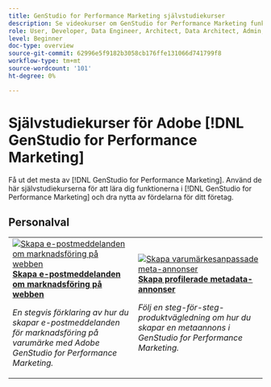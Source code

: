 ```yaml
---
title: GenStudio for Performance Marketing självstudiekurser
description: Se videokurser om GenStudio for Performance Marketing funktioner. Lär dig hur du snabbt kan skapa varumärkesanpassade resurser, generera variationer och optimera upplevelser.
role: User, Developer, Data Engineer, Architect, Data Architect, Admin, Leader
level: Beginner
doc-type: overview
source-git-commit: 62996e5f9182b3058cb176ffe131066d741799f8
workflow-type: tm+mt
source-wordcount: '101'
ht-degree: 0%

---
```



# Självstudiekurser för Adobe [!DNL GenStudio for Performance Marketing]


Få ut det mesta av [!DNL GenStudio for Performance Marketing]. Använd de här självstudiekurserna för att lära dig funktionerna i [!DNL GenStudio for Performance Marketing] och dra nytta av fördelarna för ditt företag.

<!-- 

To get started, 

* See the **"What's New"** section below for the latest updates and features
* **Staff Picks** highlights some of our favorite content 
* Explore the content by topic and subtopic in the **left navigation**
* Use the **search** field at the top of the page if you know what you want to learn

Curated learning experiences by role and skill level are also offered in the courses section. Simply sign-in with your Adobe ID and navigate to **Learn > Recommended courses** in the top navigation.


<div id="recs-overview-body-1"></div>
<div id="recs-overview-body-2"></div>
<div id="recs-overview-body-3"></div>
<div id="recs-overview-body-4"></div>
<div id="recs-overview-body-5"></div>
<div id="recs-overview-body-6"></div>

<div id="staff-picks-section">

-->
## Personalval

<table>
<tr>
  <td>
    <a href="./creating-experiences/creating-on-brand-emails.md">
      <img alt="Skapa e-postmeddelanden om marknadsföring på webben" src="https://video.tv.adobe.com/v/3435056?format=jpeg" />
    </a>
    <div>
      <a href="./creating-experiences/creating-on-brand-emails.md">
    <strong> Skapa e-postmeddelanden om marknadsföring på webben </strong>
    </a>
    </div>
    <p>
    <em>En stegvis förklaring av hur du skapar e-postmeddelanden för marknadsföring på varumärke med Adobe GenStudio for Performance Marketing.</em>
    <p>
  </td>
  <td>
    <a href="./creating-experiences/creating-on-meta-ads.md">
      <img alt="Skapa varumärkesanpassade meta-annonser" src="https://video.tv.adobe.com/v/3435057?format=jpeg" />
    </a>
    <div>
      <a href="./creating-experiences/creating-on-meta-ads.mdd">
    <strong> Skapa profilerade metadata-annonser </strong>
    </a>
    </div>
    <p>
    <em>Följ en steg-för-steg-produktvägledning om hur du skapar en metaannons i GenStudio for Performance Marketing.</em>
    <p>
  </td>
</table>

</div>

<!--   
## Additional resources

[Adobe Analytics documentation](https://experienceleague.adobe.com/docs/analytics.html)

-->
